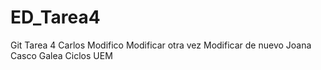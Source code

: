 # ED_Tarea4
Git Tarea 4
Carlos
Modifico
Modificar otra vez
Modificar de nuevo
Joana Casco Galea
Ciclos UEM
